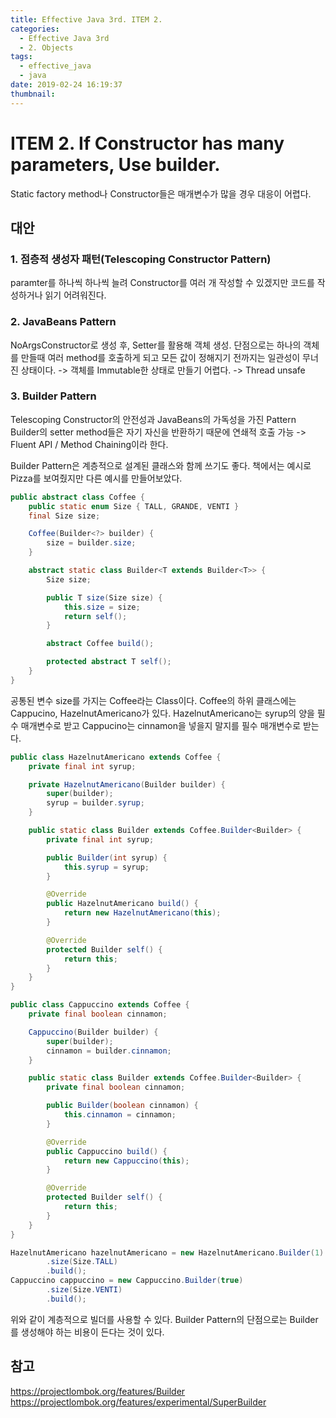 ```yaml
---
title: Effective Java 3rd. ITEM 2.
categories:
  - Effective Java 3rd
  - 2. Objects
tags:
  - effective_java
  - java
date: 2019-02-24 16:19:37
thumbnail:
---
```


# ITEM 2. If Constructor has many parameters, Use builder.

Static factory method나 Constructor들은 매개변수가 많을 경우 대응이 어렵다.
## 대안
### 1. 점층적 생성자 패턴(Telescoping Constructor Pattern)
paramter를 하나씩 하나씩 늘려 Constructor를 여러 개 작성할 수 있겠지만 코드를 작성하거나 읽기 어려워진다.
<br/>
### 2. JavaBeans Pattern
NoArgsConstructor로 생성 후, Setter를 활용해 객체 생성.
단점으로는 하나의 객체를 만들때 여러 method를 호출하게 되고 모든 값이 정해지기 전까지는 일관성이 무너진 상태이다.
-> 객체를 Immutable한 상태로 만들기 어렵다. -> Thread unsafe
<br/>
### 3. Builder Pattern
Telescoping Constructor의 안전성과 JavaBeans의 가독성을 가진 Pattern
Builder의 setter method들은 자기 자신을 반환하기 때문에 연쇄적 호출 가능
-> Fluent API / Method Chaining이라 한다.

Builder Pattern은 계층적으로 설계된 클래스와 함께 쓰기도 좋다. 책에서는 예시로 Pizza를 보여줬지만 다른 예시를 만들어보았다.

```java
public abstract class Coffee {
    public static enum Size { TALL, GRANDE, VENTI }
    final Size size;

    Coffee(Builder<?> builder) {
        size = builder.size;
    }

    abstract static class Builder<T extends Builder<T>> {
        Size size;

        public T size(Size size) {
            this.size = size;
            return self();
        }

        abstract Coffee build();

        protected abstract T self();
    }
}
```
공통된 변수 size를 가지는 Coffee라는 Class이다. Coffee의 하위 클래스에는 Cappucino, HazelnutAmericano가 있다.
HazelnutAmericano는 syrup의 양을 필수 매개변수로 받고 Cappucino는 cinnamon을 넣을지 말지를 필수 매개변수로 받는다.
```java
public class HazelnutAmericano extends Coffee {
    private final int syrup;

    private HazelnutAmericano(Builder builder) {
        super(builder);
        syrup = builder.syrup;
    }

    public static class Builder extends Coffee.Builder<Builder> {
        private final int syrup;

        public Builder(int syrup) {
            this.syrup = syrup;
        }

        @Override
        public HazelnutAmericano build() {
            return new HazelnutAmericano(this);
        }

        @Override
        protected Builder self() {
            return this;
        }
    }
}
```
```java
public class Cappuccino extends Coffee {
    private final boolean cinnamon;

    Cappuccino(Builder builder) {
        super(builder);
        cinnamon = builder.cinnamon;
    }

    public static class Builder extends Coffee.Builder<Builder> {
        private final boolean cinnamon;

        public Builder(boolean cinnamon) {
            this.cinnamon = cinnamon;
        }

        @Override
        public Cappuccino build() {
            return new Cappuccino(this);
        }

        @Override
        protected Builder self() {
            return this;
        }
    }
}
```
```java
HazelnutAmericano hazelnutAmericano = new HazelnutAmericano.Builder(1)
        .size(Size.TALL)
        .build();
Cappuccino cappuccino = new Cappuccino.Builder(true)
        .size(Size.VENTI)
        .build();
```

위와 같이 계층적으로 빌더를 사용할 수 있다.
Builder Pattern의 단점으로는 Builder를 생성해야 하는 비용이 든다는 것이 있다.


## 참고
https://projectlombok.org/features/Builder
https://projectlombok.org/features/experimental/SuperBuilder 
